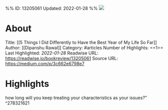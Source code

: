 %%
ID: 13205061
Updated: 2022-01-28
%%
![](https://readwise-assets.s3.amazonaws.com/static/images/article0.00998d930354.png)

# About
Title: [[5 Things I Did Differently to Have the Best Year of My Life So Far]]
Author: [[Dipanshu Rawal]]
Category: #articles
Number of Highlights: ==1==
Last Highlighted: *2022-01-28*
Readwise URL: https://readwise.io/bookreview/13205061
Source URL: https://medium.com/p/3c662e6798e7


# Highlights 
how long will you keep treating your characteristics as your issues?”  ^278321621

